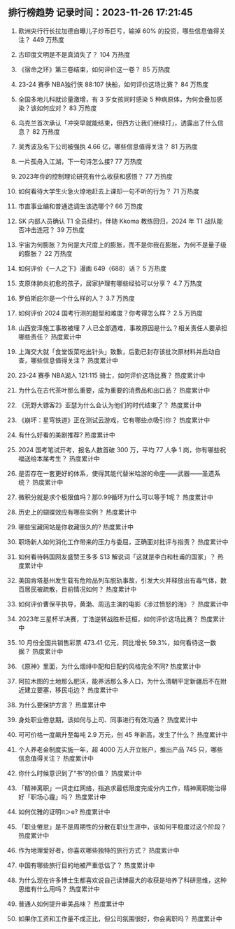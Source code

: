 
## 排行榜趋势 记录时间：2023-11-26 17:21:45
  
  1. 欧洲央行行长拉加德自曝儿子炒币巨亏，输掉 60% 的投资，哪些信息值得关注？ 449 万热度
    
  2. 古印度文明是不是真消失了？ 104 万热度
    
  3. 《宿命之环》第三卷结束，如何评价这一卷？ 85 万热度
    
  4. 23-24 赛季 NBA独行侠 88:107 快船，如何评价这场比赛？ 84 万热度
    
  5. 全国多地儿科就诊量激增，有 3 岁女孩同时感染 5 种病原体，为何会叠加感染？该如何应对？ 83 万热度
    
  6. 乌克兰首次承认「冲突早就能结束，但西方让我们继续打」，透露出了什么信息？ 82 万热度
    
  7. 吴秀波及名下公司被强执 4.66 亿，哪些信息值得关注？ 81 万热度
    
  8. 一片孤舟入江湖，下一句诗怎么接? 77 万热度
    
  9. 2023年你的控制理论研究有什么收获和感悟？ 77 万热度
    
  10. 如何看待大学生火急火燎地赶去上课却一句不听的行为？ 71 万热度
    
  11. 市直事业编和普通选调生该选哪个? 66 万热度
    
  12. SK 内部人员确认 T1 全员续约，伴随 Kkoma 教练回归，2024 年 T1 战队能否冲击连冠？ 39 万热度
    
  13. 宇宙为何膨胀？为何是大尺度上的膨胀，而不是你我在膨胀，为何不是量子级的膨胀？ 22 万热度
    
  14. 如何评价《一人之下》漫画 649（688）话？ 5 万热度
    
  15. 支原体肺炎初愈的孩子，居家护理有哪些经验可以分享？ 4.7 万热度
    
  16. 罗伯斯庇尔是一个什么样的人？ 3.7 万热度
    
  17. 如何评价 2024 国考行测的题型和难度？你考得怎么样？ 2.5 万热度
    
  18. 山西安泽施工事故被埋 7 人已全部遇难，事故原因是什么？相关责任人要承担哪些责任？ 热度累计中
    
  19. 上海交大就「食堂饭菜吃出针头」致歉，后勤已封存该批次原材料并启动自查，哪些信息值得关注？ 热度累计中
    
  20. 23-24 赛季 NBA湖人 121:115 骑士，如何评价这场比赛？ 热度累计中
    
  21. 为什么在古代茶叶那么重要，成为重要的消费品和出口品？ 热度累计中
    
  22. 《荒野大镖客2》亚瑟为什么会认为他们的时代结束了？ 热度累计中
    
  23. 《崩坏：星穹铁道》正在测试云游戏，它有哪些点吸引你？ 热度累计中
    
  24. 有什么好看的美剧推荐? 热度累计中
    
  25. 2024 国考笔试开考，报名人数首破 300 万，平均 77 人争 1 岗，你有哪些祝福送给本届考生？ 热度累计中
    
  26. 是否存在一套更好的体系，使得其能代替米哈游的命座——武器——圣遗系统？ 热度累计中
    
  27. 微积分就是求个极限值吗？那0.99循环为什么可以等于1呢？ 热度累计中
    
  28. 历史上的蝴蝶效应有哪些实例？ 热度累计中
    
  29. 哪些宝藏网站是你收藏很久的? 热度累计中
    
  30. 职场新人如何消化工作带来的压力与委屈，正确面对批评与指责？ 热度累计中
    
  31. 如何看待韩国网友盛赞王多多 S13 解说词「这就是李白和杜甫的国家」？ 热度累计中
    
  32. 美国肯塔基州发生载有危险品列车脱轨事故，引发大火并释放出有毒气体，数百居民被疏散，目前情况如何？ 热度累计中
    
  33. 如何评价曹保平执导，黄渤、周迅主演的电影《涉过愤怒的海》？ 热度累计中
    
  34. 2023年三星杯半决赛，丁浩逆转战胜朴廷桓，如何评价这场比赛？ 热度累计中
    
  35. 10 月份全国共销售彩票 473.41 亿元，同比增长 59.3%，如何看待这一数据？ 热度累计中
    
  36. 《原神》里面，为什么烟绯中配和日配的风格完全不同? 热度累计中
    
  37. 阿拉木图的土地那么肥沃，能养活那么多人口，为什么清朝平定新疆后不在附近建立要塞，移民屯边？ 热度累计中
    
  38. 为什么要保护方言？ 热度累计中
    
  39. 身处职业倦怠期，该如何与上司、同事进行有效沟通？ 热度累计中
    
  40. 可可价格一度飙升至每吨 2.9 万元，创 45 年新高，发生了什么？ 热度累计中
    
  41. 个人养老金制度实施一年，超 4000 万人开立账户，推出产品 745 只，哪些信息值得关注？ 热度累计中
    
  42. 你什么时候意识到了“书”的价值？ 热度累计中
    
  43. 「精神离职」一词走红网络，指追求最低限度完成分内工作，精神离职能治得好「职场心霾」吗？ 热度累计中
    
  44. 如何优雅的证明π＞e? 热度累计中
    
  45. 「职业倦怠」是不是周期性的分散在职业生涯中，该如何平稳度过这个阶段？ 热度累计中
    
  46. 作为地理爱好者，你喜欢哪些独特的旅行方式？ 热度累计中
    
  47. 中国有哪些旅行目的地被严重低估了？ 热度累计中
    
  48. 为什么现在许多博士生都喜欢说自己读博最大的收获是培养了科研思维，这种思维有什么用吗？ 热度累计中
    
  49. 普通人如何提升审美品味？ 热度累计中
    
  50. 如果你工资和工作量不成正比，但公司氛围很好，你会离职吗？ 热度累计中
    